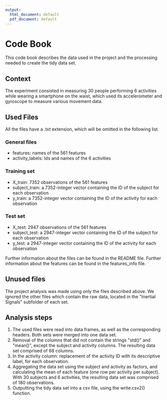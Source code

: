 ```yaml
---
output:
  html_document: default
  pdf_document: default
---
```

# Code Book
This code book describes the data used in the project and the processing needed to create the tidy data set.

## Context
The experiment consisted in measuring 30 people performing 6 activities while wearing a smartphone on the waist, which used its accelerometer and gyroscope to measure various movement data.

## Used Files
All the files have a .txt extension, which will be omitted in the following list.

### General files
* features: names of the 561 features
* activity_labels: Ids and names of the 6 activities

### Training set
* X_train: 7352 observations of the 561 features
* subject_train: a 7352-integer vector containing the ID of the subject for each observation
* y_train: a 7352-integer vector containing the ID of the activity for each observation

### Test set
* X_test: 2947 observations of the 561 features
* subject_test: a 2947-integer vector containing the ID of the subject for each observation
* y_test: a 2947-integer vector containing the ID of the activity for each observation

Further information about the files can be found in the README file.
Further information about the features can be found in the features_info file.

## Unused files
The project analysis was made using only the files described above. We ignored the other files which contain the raw data, located in the "Inertial Signals" subfolder of each set. 

## Analysis steps
1. The used files were read into data frames, as well as the corresponding headers. Both sets were merged into one data set.
2. Removal of the columns that did not contain the strings "std()" and "mean()", except the subject and activity columns. The resulting data set comprised of 68 columns.
3. In the activity column: replacement of the activity ID with its descriptive label, for each observation.
4. Aggregating the data set using the subject and activity as factors, and calculating the mean of each feature (one row per activity per subject). With 30 subjects and 6 activities, the resulting data set was comprised of 180 observations.
5. Outputting the tidy data set into a csv file, using the write.csv2() function.
